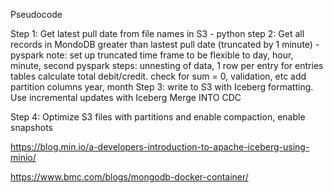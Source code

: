 Pseudocode


Step 1: Get latest pull date from file names in S3 - python
step 2: Get all records in MondoDB greater than lastest pull date (truncated by 1 minute) -pyspark
    note: set up truncated time frame to be flexible to day, hour, minute, second
        pyspark steps:
            unnesting of data, 1 row per entry for entries tables
            calculate total debit/credit. check for sum = 0, validation, etc
            add partition columns year, month
Step 3: write to S3 with Iceberg formatting. Use incremental updates with Iceberg Merge INTO CDC

Step 4: Optimize S3 files with partitions and enable compaction, enable snapshots


https://blog.min.io/a-developers-introduction-to-apache-iceberg-using-minio/

https://www.bmc.com/blogs/mongodb-docker-container/